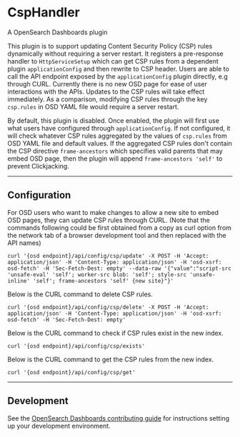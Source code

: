 # CspHandler

A OpenSearch Dashboards plugin

This plugin is to support updating Content Security Policy (CSP) rules dynamically without requiring a server restart. It registers a pre-response handler to `HttpServiceSetup` which can get CSP rules from a dependent plugin `applicationConfig` and then rewrite to CSP header. Users are able to call the API endpoint exposed by the `applicationConfig` plugin directly, e.g through CURL. Currently there is no new OSD page for ease of user interactions with the APIs. Updates to the CSP rules will take effect immediately. As a comparison, modifying CSP rules through the key `csp.rules` in OSD YAML file would require a server restart.

By default, this plugin is disabled. Once enabled, the plugin will first use what users have configured through `applicationConfig`. If not configured, it will check whatever CSP rules aggregated by the values of `csp.rules` from OSD YAML file and default values. If the aggregated CSP rules don't contain the CSP directive `frame-ancestors` which specifies valid parents that may embed OSD page, then the plugin will append `frame-ancestors 'self'` to prevent Clickjacking.

---

## Configuration

For OSD users who want to make changes to allow a new site to embed OSD pages, they can update CSP rules through CURL.
(Note that the commands following could be first obtained from a copy as curl option from the network tab of a browser development tool and then replaced with the API names)

```
curl '{osd endpoint}/api/config/csp/update' -X POST -H 'Accept: application/json' -H 'Content-Type: application/json' -H 'osd-xsrf: osd-fetch' -H 'Sec-Fetch-Dest: empty' --data-raw '{"value":"script-src 'unsafe-eval' 'self'; worker-src blob: 'self'; style-src 'unsafe-inline' 'self'; frame-ancestors 'self' {new site}"}'

```

Below is the CURL command to delete CSP rules.

```
curl '{osd endpoint}/api/config/csp/delete' -X POST -H 'Accept: application/json' -H 'Content-Type: application/json' -H 'osd-xsrf: osd-fetch' -H 'Sec-Fetch-Dest: empty'

```

Below is the CURL command to check if CSP rules exist in the new index.

```
curl '{osd endpoint}/api/config/csp/exists'
```

Below is the CURL command to get the CSP rules from the new index.

```
curl '{osd endpoint}/api/config/csp/get'

```

---
## Development

See the [OpenSearch Dashboards contributing
guide](https://github.com/opensearch-project/OpenSearch-Dashboards/blob/main/CONTRIBUTING.md) for instructions
setting up your development environment.
